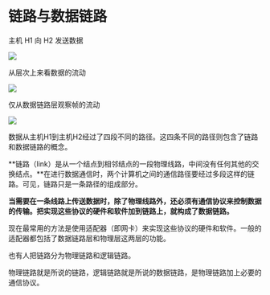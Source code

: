 # 链路与数据链路

主机 H1 向 H2 发送数据

![](https://img1.zlogs.net/19/20191105001601.png)

从层次上来看数据的流动

![](https://img1.zlogs.net/19/20191105001721.png)

仅从数据链路层观察帧的流动

![](https://img1.zlogs.net/19/20191105001756.png)









数据从主机H1到主机H2经过了四段不同的路径。这四条不同的路径则包含了链路和数据链路的概念。

**链路（link）是从一个结点到相邻结点的一段物理线路，中间没有任何其他的交换结点。**在进行数据通信时，两个计算机之间的通信路径要经过多段这样的链路。可见，链路只是一条路径的组成部分。

**当需要在一条线路上传送数据时，除了物理线路外，还必须有通信协议来控制数据的传输。把实现这些协议的硬件和软件加到链路上，就构成了数据链路。**

现在最常用的方法是使用适配器（即网卡）来实现这些协议的硬件和软件。一般的适配器都包括了数据链路层和物理层这两层的功能。



也有人把链路分为物理链路和逻辑链路。

物理链路就是所说的链路，逻辑链路就是所说的数据链路，是物理链路加上必要的通信协议。


















